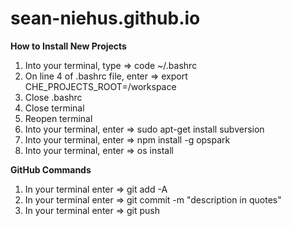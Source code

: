 # sean-niehus.github.io

**How to Install New Projects**
1.  Into your terminal, type => code ~/.bashrc
2.  On line  4 of .bashrc file, enter => export CHE_PROJECTS_ROOT=/workspace
3.  Close .bashrc
4.  Close terminal
5.  Reopen terminal 
6.  Into your terminal, enter => sudo apt-get install subversion
7.  Into your terminal, enter => npm install -g opspark
8.  Into your terminal, enter => os install

**GitHub Commands**
1. In your terminal enter => git add -A
2. In your terminal enter => git commit -m "description in quotes"
3. In your terminal enter => git push
